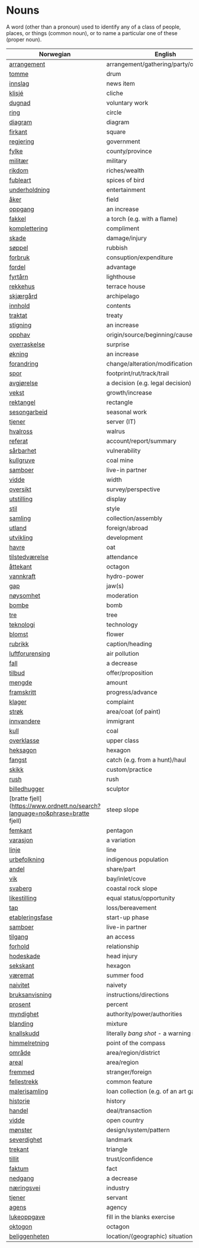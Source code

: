 # Nouns

A word (other than a pronoun) used to identify any of a class of people, places, or things (common noun), or to name a particular one of these (proper noun).

| Norwegian | English | Gender |
| --- | --- | --- |
| [arrangement](https://www.ordnett.no/search?language=no&phrase=arrangement) | arrangement/gathering/party/organisation | i |
| [tomme](https://www.ordnett.no/search?language=no&phrase=tomme) | drum | m |
| [innslag](https://www.ordnett.no/search?language=no&phrase=innslag) | news item | i |
| [klisjé](https://www.ordnett.no/search?language=no&phrase=klisjé) | cliche | m |
| [dugnad](https://www.ordnett.no/search?language=no&phrase=dugnad) | voluntary work | m |
| [ring](https://www.ordnett.no/search?language=no&phrase=ring) | circle | m |
| [diagram](https://www.ordnett.no/search?language=no&phrase=diagram) | diagram | i |
| [firkant](https://www.ordnett.no/search?language=no&phrase=firkant) | square | m |
| [regjering](https://www.ordnett.no/search?language=no&phrase=regjering) | government | m |
| [fylke](https://www.ordnett.no/search?language=no&phrase=fylke) | county/province | i |
| [militær](https://www.ordnett.no/search?language=no&phrase=militær) | military | m |
| [rikdom](https://www.ordnett.no/search?language=no&phrase=rikdom) | riches/wealth | m |
| [fubleart](https://www.ordnett.no/search?language=no&phrase=fubleart) | spices of bird | m/f |
| [underholdning](https://www.ordnett.no/search?language=no&phrase=underholdning) | entertainment | m |
| [åker](https://www.ordnett.no/search?language=no&phrase=åker) | field | m |
| [oppgang](https://www.ordnett.no/search?language=no&phrase=oppgang) | an increase | m |
| [fakkel](https://www.ordnett.no/search?language=no&phrase=fakkel) | a torch (e.g. with a flame) | m |
| [komplettering](https://www.ordnett.no/search?language=no&phrase=komplettering) | compliment | m |
| [skade](https://www.ordnett.no/search?language=no&phrase=skade) | damage/injury | m |
| [søppel](https://www.ordnett.no/search?language=no&phrase=søppel) | rubbish | i |
| [forbruk](https://www.ordnett.no/search?language=no&phrase=forbruk) | consuption/expenditure | i |
| [fordel](https://www.ordnett.no/search?language=no&phrase=fordel) | advantage | m |
| [fyrtårn](https://www.ordnett.no/search?language=no&phrase=fyrtårn) | lighthouse | i |
| [rekkehus](https://www.ordnett.no/search?language=no&phrase=rekkehus) | terrace house | i |
| [skjærgård](https://www.ordnett.no/search?language=no&phrase=skjærgård) | archipelago | m |
| [innhold](https://www.ordnett.no/search?language=no&phrase=innhold) | contents | i |
| [traktat](https://www.ordnett.no/search?language=no&phrase=traktat) | treaty | m |
| [stigning](https://www.ordnett.no/search?language=no&phrase=stigning) | an increase | m |
| [opphav](https://www.ordnett.no/search?language=no&phrase=opphav) | origin/source/beginning/cause | i |
| [overraskelse](https://www.ordnett.no/search?language=no&phrase=overraskelse) | surprise | m |
| [økning](https://www.ordnett.no/search?language=no&phrase=økning) | an increase | m |
| [forandring](https://www.ordnett.no/search?language=no&phrase=forandring) | change/alteration/modification | m |
| [spor](https://www.ordnett.no/search?language=no&phrase=spor) | footprint/rut/track/trail | i |
| [avgjørelse](https://www.ordnett.no/search?language=no&phrase=avgjørelse) | a decision (e.g. legal decision) | m |
| [vekst](https://www.ordnett.no/search?language=no&phrase=vekst) | growth/increase | m |
| [rektangel](https://www.ordnett.no/search?language=no&phrase=rektangel) | rectangle | i |
| [sesongarbeid](https://www.ordnett.no/search?language=no&phrase=sesongarbeid) | seasonal work | i |
| [tjener](https://www.ordnett.no/search?language=no&phrase=tjener) | server (IT) | m |
| [hvalross](https://www.ordnett.no/search?language=no&phrase=hvalross) | walrus | m |
| [referat](https://www.ordnett.no/search?language=no&phrase=referat) | account/report/summary | i |
| [sårbarhet](https://www.ordnett.no/search?language=no&phrase=sårbarhet) | vulnerability | m |
| [kullgruve](https://www.ordnett.no/search?language=no&phrase=kullgruve) | coal mine | m |
| [samboer](https://www.ordnett.no/search?language=no&phrase=samboer) | live-in partner | m |
| [vidde](https://www.ordnett.no/search?language=no&phrase=vidde) | width | m/f |
| [oversikt](https://www.ordnett.no/search?language=no&phrase=oversikt) | survey/perspective | m |
| [utstilling](https://www.ordnett.no/search?language=no&phrase=utstilling) | display | m |
| [stil](https://www.ordnett.no/search?language=no&phrase=stil) | style | m |
| [samling](https://www.ordnett.no/search?language=no&phrase=samling) | collection/assembly | m |
| [utland](https://www.ordnett.no/search?language=no&phrase=utland) | foreign/abroad | m |
| [utvikling](https://www.ordnett.no/search?language=no&phrase=utvikling) | development | m |
| [havre](https://www.ordnett.no/search?language=no&phrase=havre) | oat | m |
| [tilstedværelse](https://www.ordnett.no/search?language=no&phrase=tilstedværelse) | attendance | i |
| [åttekant](https://www.ordnett.no/search?language=no&phrase=åttekant) | octagon | m |
| [vannkraft](https://www.ordnett.no/search?language=no&phrase=vannkraft) | hydro-power | m |
| [gap](https://www.ordnett.no/search?language=no&phrase=gap) | jaw(s) | m |
| [nøysomhet](https://www.ordnett.no/search?language=no&phrase=nøysomhet) | moderation | m |
| [bombe](https://www.ordnett.no/search?language=no&phrase=bombe) | bomb | m |
| [tre](https://www.ordnett.no/search?language=no&phrase=tre) | tree | i |
| [teknologi](https://www.ordnett.no/search?language=no&phrase=teknologi) | technology | m |
| [blomst](https://www.ordnett.no/search?language=no&phrase=blomst) | flower | m |
| [rubrikk](https://www.ordnett.no/search?language=no&phrase=rubrikk) | caption/heading | m |
| [luftforurensing](https://www.ordnett.no/search?language=no&phrase=luftforurensing) | air pollution | m |
| [fall](https://www.ordnett.no/search?language=no&phrase=fall) | a decrease | i |
| [tilbud](https://www.ordnett.no/search?language=no&phrase=tilbud) | offer/proposition | i |
| [mengde](https://www.ordnett.no/search?language=no&phrase=mengde) | amount | m |
| [framskritt](https://www.ordnett.no/search?language=no&phrase=framskritt) | progress/advance | i |
| [klager](https://www.ordnett.no/search?language=no&phrase=klager) | complaint | m |
| [strøk](https://www.ordnett.no/search?language=no&phrase=strøk) | area/coat (of paint) | i |
| [innvandere](https://www.ordnett.no/search?language=no&phrase=innvandere) | immigrant | m |
| [kull](https://www.ordnett.no/search?language=no&phrase=kull) | coal | i |
| [overklasse](https://www.ordnett.no/search?language=no&phrase=overklasse) | upper class | m |
| [heksagon](https://www.ordnett.no/search?language=no&phrase=heksagon) | hexagon | m |
| [fangst](https://www.ordnett.no/search?language=no&phrase=fangst) | catch (e.g. from a hunt)/haul | m |
| [skikk](https://www.ordnett.no/search?language=no&phrase=skikk) | custom/practice | m |
| [rush](https://www.ordnett.no/search?language=no&phrase=rush) | rush | i |
| [billedhugger](https://www.ordnett.no/search?language=no&phrase=billedhugger) | sculptor | m |
| [bratte fjell](https://www.ordnett.no/search?language=no&phrase=bratte fjell) | steep slope | m |
| [femkant](https://www.ordnett.no/search?language=no&phrase=femkant) | pentagon | m |
| [varasjon](https://www.ordnett.no/search?language=no&phrase=varasjon) | a variation | m |
| [linje](https://www.ordnett.no/search?language=no&phrase=linje) | line | m |
| [urbefolkning](https://www.ordnett.no/search?language=no&phrase=urbefolkning) | indigenous population | m |
| [andel](https://www.ordnett.no/search?language=no&phrase=andel) | share/part | m |
| [vik](https://www.ordnett.no/search?language=no&phrase=vik) | bay/inlet/cove | m |
| [svaberg](https://www.ordnett.no/search?language=no&phrase=svaberg) | coastal rock slope | i |
| [likestilling](https://www.ordnett.no/search?language=no&phrase=likestilling) | equal status/opportunity | m |
| [tap](https://www.ordnett.no/search?language=no&phrase=tap) | loss/bereavement | i |
| [etableringsfase](https://www.ordnett.no/search?language=no&phrase=etableringsfase) | start-up phase | m |
| [samboer](https://www.ordnett.no/search?language=no&phrase=samboer) | live-in partner | m |
| [tilgang](https://www.ordnett.no/search?language=no&phrase=tilgang) | an access | i |
| [forhold](https://www.ordnett.no/search?language=no&phrase=forhold) | relationship | i |
| [hodeskade](https://www.ordnett.no/search?language=no&phrase=hodeskade) | head injury | m |
| [sekskant](https://www.ordnett.no/search?language=no&phrase=sekskant) | hexagon | m |
| [væremat](https://www.ordnett.no/search?language=no&phrase=væremat) | summer food | m |
| [naivitet](https://www.ordnett.no/search?language=no&phrase=naivitet) | naivety | m |
| [bruksanvisning](https://www.ordnett.no/search?language=no&phrase=bruksanvisning) | instructions/directions | m |
| [prosent](https://www.ordnett.no/search?language=no&phrase=prosent) | percent | m |
| [myndighet](https://www.ordnett.no/search?language=no&phrase=myndighet) | authority/power/authorities | m |
| [blanding](https://www.ordnett.no/search?language=no&phrase=blanding) | mixture | m |
| [knallskudd](https://www.ordnett.no/search?language=no&phrase=knallskudd) | literally _bang shot_ - a warning shot gun | i |
| [himmelretning](https://www.ordnett.no/search?language=no&phrase=himmelretning) | point of the compass | m |
| [område](https://www.ordnett.no/search?language=no&phrase=område) | area/region/district | i |
| [areal](https://www.ordnett.no/search?language=no&phrase=areal) | area/region | i |
| [fremmed](https://www.ordnett.no/search?language=no&phrase=fremmed) | stranger/foreign | m |
| [fellestrekk](https://www.ordnett.no/search?language=no&phrase=fellestrekk) | common feature | i |
| [malerisamling](https://www.ordnett.no/search?language=no&phrase=malerisamling) | loan collection (e.g. of an art gallery) | m |
| [historie](https://www.ordnett.no/search?language=no&phrase=historie) | history | m/f |
| [handel](https://www.ordnett.no/search?language=no&phrase=handel) | deal/transaction | m |
| [vidde](https://www.ordnett.no/search?language=no&phrase=vidde) | open country | m |
| [mønster](https://www.ordnett.no/search?language=no&phrase=mønster) | design/system/pattern | i |
| [severdighet](https://www.ordnett.no/search?language=no&phrase=severdighet) | landmark | m |
| [trekant](https://www.ordnett.no/search?language=no&phrase=trekant) | triangle | m |
| [tillit](https://www.ordnett.no/search?language=no&phrase=tillit) | trust/confidence | m |
| [faktum](https://www.ordnett.no/search?language=no&phrase=faktum) | fact | i |
| [nedgang](https://www.ordnett.no/search?language=no&phrase=nedgang) | a decrease | m |
| [næringsvei](https://www.ordnett.no/search?language=no&phrase=næringsvei) | industry | m |
| [tjener](https://www.ordnett.no/search?language=no&phrase=tjener) | servant | m |
| [agens](https://www.ordnett.no/search?language=no&phrase=agens) | agency | m |
| [lukeoppgave](https://www.ordnett.no/search?language=no&phrase=lukeoppgave) | fill in the blanks exercise | m |
| [oktogon](https://www.ordnett.no/search?language=no&phrase=oktogon) | octagon | m |
| [beliggenheten](https://www.ordnett.no/search?language=no&phrase=beliggenheten) | location/(geographic) situation | m/f |

